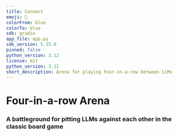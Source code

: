 ```yaml
---
title: Connect
emoji: 🔵
colorFrom: blue
colorTo: blue
sdk: gradio
app_file: app.py
sdk_version: 5.15.0
pinned: false
python_version: 3.12
license: mit
python_version: 3.12
short_description: Arena for playing Four-in-a-row between LLMs
---
```


# Four-in-a-row Arena

### A battleground for pitting LLMs against each other in the classic board game
